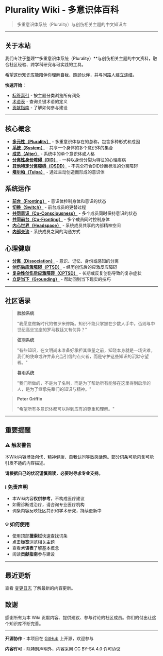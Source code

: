 # Plurality Wiki - 多意识体百科

> 多重意识体系统（Plurality）与创伤相关主题的中文知识库

---

## 关于本站

我们专注于整理**多重意识体系统（Plurality）**与创伤相关主题的中文资料，融合社区经验、跨学科研究与可实践的工具。

希望这份知识库能陪伴你理解自我、照顾伙伴，并与同路人建立连结。

**快速开始**：
- [标签索引](tags.md) - 按主题分类浏览所有词条
- [术语表](Glossary.md) - 查询关键术语的定义
- [贡献指南](CONTRIBUTING.md) - 了解如何参与建设

---

## 核心概念

- **[多元性（Plurality）](entries/Plurality.md)** - 多重意识体存在的总称，包含多种形式和成因
- **[系统（System）](entries/System.md)** - 共享一个身体的多个意识体的集合
- **[成员（Alter）](entries/Alter.md)** - 系统中的单个意识体或人格
- **[分离性身份障碍（DID）](entries/DID.md)** - 一种以身份分裂为特征的心理疾病
- **[其他特定分离障碍（OSDD）](entries/OSDD.md)** - 不完全符合DID诊断标准的分离障碍
- **[塔尔帕（Tulpa）](entries/Tulpa.md)** - 通过主动创造而形成的意识体

## 系统运作

- **[前台（Fronting）](entries/Front-Fronting.md)** - 意识体控制身体和意识的状态
- **[切换（Switch）](entries/Switch.md)** - 前台成员的更替过程
- **[共同意识（Co-Consciousness）](entries/Co-Consciousness.md)** - 多个成员同时保持意识的状态
- **[共同前台（Co-Fronting）](entries/Co-Fronting.md)** - 多个成员同时控制身体
- **[内心世界（Headspace）](entries/Headspace-Inner-World.md)** - 系统成员共享的内部精神空间
- **[内部交流](entries/Internal-Communication.md)** - 系统成员之间的沟通方式

## 心理健康

- **[分离（Dissociation）](entries/Dissociation.md)** - 意识、记忆、身份或感知的分离
- **[创伤后应激障碍（PTSD）](entries/PTSD.md)** - 经历创伤后的应激反应障碍
- **[复杂性创伤后应激障碍（CPTSD）](entries/CPTSD.md)** - 长期或反复创伤导致的复杂症状
- **[立足当下（Grounding）](entries/Grounding.md)** - 帮助回到当下现实的技巧

---

## 社区语录

> **脸脸系统**
>
> "我愿意做新时代的普罗米修斯。知识不能只掌握在少数人手中，否则与中世纪高坐宝座的罗马教廷又有何异？"

> **弦羽系统**
>
> "有些知识，在文明尚未准备好承担其重量之前，知晓本身就是一场灾难。我们的使命或许并非充当引信的点火者，而是守护这些知识的沉默守望者。"

> **暮雨系统**
>
> "我们所做的，不是为了名利，而是为了帮助所有能够在这里得到启示的人，是为了继承先辈们的知识与精神。"

> **Peter Griffin**
>
> "希望所有多意识体都可以得到应有的尊重和理解。"

---

## 重要提醒

### ⚠️ 触发警告

本Wiki内容涉及创伤、精神健康、自我认同等敏感话题。部分词条可能包含可能引发不适的内容描述。

**请根据自己的状况谨慎阅读，必要时寻求专业支持。**

### ℹ️ 免责声明

- 本Wiki内容**仅供参考**，不构成医疗建议
- 如需诊断或治疗，请咨询专业医疗机构
- 词条内容反映社区共识和学术研究，持续更新中

### 💡 如何使用

- 使用顶部**搜索栏**快速查找词条
- 点击**标签**浏览相关主题
- 查看**术语表**了解基本概念
- 阅读**贡献指南**参与建设

---

## 最近更新

查看 [变更日志](changelog.md) 了解最新的内容更新。

## 致谢

感谢所有为本 Wiki 贡献内容、提供建议、参与讨论的社区成员。你们的付出让这个知识库不断完善。

---

**开源协作** - 本项目在 [GitHub](https://github.com/kuliantnt/plurality_wiki) 上开源，欢迎参与

**内容许可** - 除特别声明外，内容采用 CC BY-SA 4.0 许可协议
